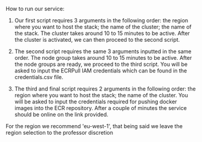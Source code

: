How to run our service:

1. Our first script requires 3 arguments in the following order: the region where you want to host the stack; the name of the cluster; the name of the stack.
    The cluster takes around 10 to 15 minutes to be active. After the cluster is activated, we can then proceed to the second script.

2. The second script requires the same 3 arguments inputted in the same order.
    The node group takes around 10 to 15 minutes to be active. After the node groups are ready, we proceed to the third script.
    You will be asked to input the ECRPull IAM credentials which can be found in the credentials.csv file.

3. The third and final script requires 2 arguments in the following order: the region where you want to host the stack; the name of the cluster.
    You will be asked to input the credentials required for pushing docker images into the ECR repository.
    After a couple of minutes the service should be online on the link provided.

For the region we recommend 'eu-west-1', that being said we leave the region selection to the professor discretion
